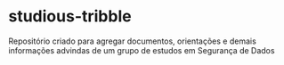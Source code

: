 # studious-tribble
 Repositório criado para agregar documentos, orientações e demais informações advindas de um grupo de estudos em Segurança de Dados
